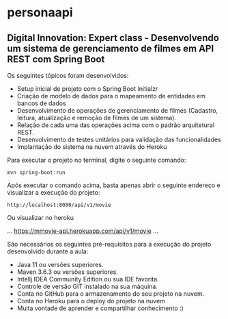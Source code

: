 # personaapi
<h2>Digital Innovation: Expert class - Desenvolvendo um sistema de gerenciamento de filmes em API REST com Spring Boot</h2>
 
Os seguintes tópicos foram desenvolvidos:

* Setup inicial de projeto com o Spring Boot Initialzr
* Criação de modelo de dados para o mapeamento de entidades em bancos de dados
* Desenvolvimento de operações de gerenciamento de filmes (Cadastro, leitura, atualização e remoção de filmes de um sistema).
* Relação de cada uma das operações acima com o padrão arquitetural REST.
* Desenvolvimento de testes unitários para validação das funcionalidades
* Implantação do sistema na nuvem através do Heroku

Para executar o projeto no terminal, digite o seguinte comando:

```shell script
mvn spring-boot:run 
```

Após executar o comando acima, basta apenas abrir o seguinte endereço e visualizar a execução do projeto:

```
http://localhost:8080/api/v1/movie
```

Ou visualizar no heroku

...
https://mmovie-api.herokuapp.com/api/v1/movie
...

São necessários os seguintes pré-requisitos para a execução do projeto desenvolvido durante a aula:

* Java 11 ou versões superiores.
* Maven 3.6.3 ou versões superiores.
* Intellj IDEA Community Edition ou sua IDE favorita.
* Controle de versão GIT instalado na sua máquina.
* Conta no GitHub para o armazenamento do seu projeto na nuvem.
* Conta no Heroku para o deploy do projeto na nuvem
* Muita vontade de aprender e compartilhar conhecimento :)




